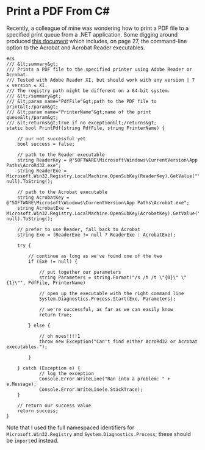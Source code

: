 # Print a PDF From C#

Recently, a colleague of mine was wondering how to print a PDF file to a specified print queue from a .NET application.
Some digging around produced [this document](http://partners.adobe.com/public/developer/en/acrobat/sdk/pdf/intro_to_sdk/DeveloperFAQ.pdf)
which includes, on page 27, the command-line option to the Acrobat and Acrobat Reader executables.

    #cs
    /// &lt;summary&gt;
    /// Prints a PDF file to the specified printer using Adobe Reader or Acrobat.
    /// Tested with Adobe Reader XI, but should work with any version | 7 ≤ version ≤ XI.
    /// The registry path might be different on a 64-bit system.
    /// &lt;/summary&gt;
    /// &lt;param name="PdfFile"&gt;path to the PDF file to print&lt;/param&gt;
    /// &lt;param name="PrinterName"&gt;name of the print queue&lt;/param&gt;
    /// &lt;returns&gt;true if no exception&lt;/returns&gt;
    static bool PrintPdf(string PdfFile, string PrinterName) {
    
        // our not successful yet
        bool success = false;
    
        // path to the Reader executable
        string ReaderKey = @"SOFTWARE\Microsoft\Windows\CurrentVersion\App Paths\AcroRd32.exe";
        string ReaderExe = Microsoft.Win32.Registry.LocalMachine.OpenSubKey(ReaderKey).GetValue("", null).ToString();
        
        // path to the Acrobat executable
        string AcrobatKey = @"SOFTWARE\Microsoft\Windows\CurrentVersion\App Paths\Acrobat.exe";
        string AcrobatExe = Microsoft.Win32.Registry.LocalMachine.OpenSubKey(AcrobatKey).GetValue("", null).ToString();
        
        // prefer to use Reader, fall back to Acrobat
        string Exe = (ReaderExe != null ? ReaderExe : AcrobatExe);
        
        try {
            
            // continue as long as we've found one of the two
            if (Exe != null) {

                // put together our parameters
                string Parameters = string.Format("/s /h /t \"{0}\" \"{1}\"", PdfFile, PrinterName)

                // open up the executable with the right command line
                System.Diagnostics.Process.Start(Exe, Parameters);
        
                // we're successful, as far as we can easily know
                return true;
                
            } else {
            
                // oh noes!!!!1
                throw new Exception("Can't find either AcroRd32 or Acrobat executables.");
            
            }
                
        } catch (Exception e) {
                // log the exception
                Console.Error.WriteLine("Ran into a problem: " + e.Message);
                Console.Error.WriteLine(e.StackTrace);
        }
        
        // return our success value
        return success;
    }

Note that I used the full namespaced identifiers for `Microsoft.Win32.Registry` and `System.Diagnostics.Process`;
these should be `import`ed instead.
